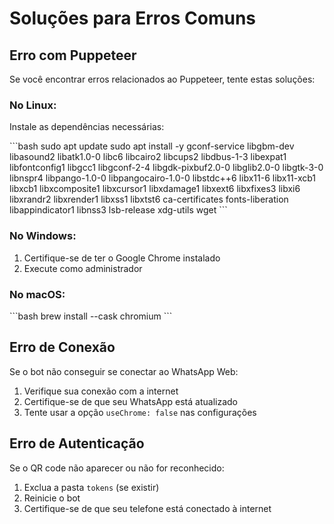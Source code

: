 # Soluções para Erros Comuns

## Erro com Puppeteer

Se você encontrar erros relacionados ao Puppeteer, tente estas soluções:

### No Linux:

Instale as dependências necessárias:

\`\`\`bash
sudo apt update
sudo apt install -y gconf-service libgbm-dev libasound2 libatk1.0-0 libc6 libcairo2 libcups2 libdbus-1-3 libexpat1 libfontconfig1 libgcc1 libgconf-2-4 libgdk-pixbuf2.0-0 libglib2.0-0 libgtk-3-0 libnspr4 libpango-1.0-0 libpangocairo-1.0-0 libstdc++6 libx11-6 libx11-xcb1 libxcb1 libxcomposite1 libxcursor1 libxdamage1 libxext6 libxfixes3 libxi6 libxrandr2 libxrender1 libxss1 libxtst6 ca-certificates fonts-liberation libappindicator1 libnss3 lsb-release xdg-utils wget
\`\`\`

### No Windows:

1. Certifique-se de ter o Google Chrome instalado
2. Execute como administrador

### No macOS:

\`\`\`bash
brew install --cask chromium
\`\`\`

## Erro de Conexão

Se o bot não conseguir se conectar ao WhatsApp Web:

1. Verifique sua conexão com a internet
2. Certifique-se de que seu WhatsApp está atualizado
3. Tente usar a opção `useChrome: false` nas configurações

## Erro de Autenticação

Se o QR code não aparecer ou não for reconhecido:

1. Exclua a pasta `tokens` (se existir)
2. Reinicie o bot
3. Certifique-se de que seu telefone está conectado à internet
